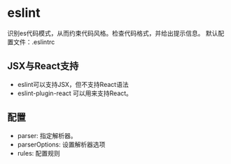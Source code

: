 # eslint

识别es代码模式，从而约束代码风格。检查代码格式，并给出提示信息。
默认配置文件：.eslintrc

## JSX与React支持
- eslint可以支持JSX，但不支持React语法
- eslint-plugin-react 可以用来支持React。

## 配置
- parser: 指定解析器。
- parserOptions: 设置解析器选项
- rules: 配置规则